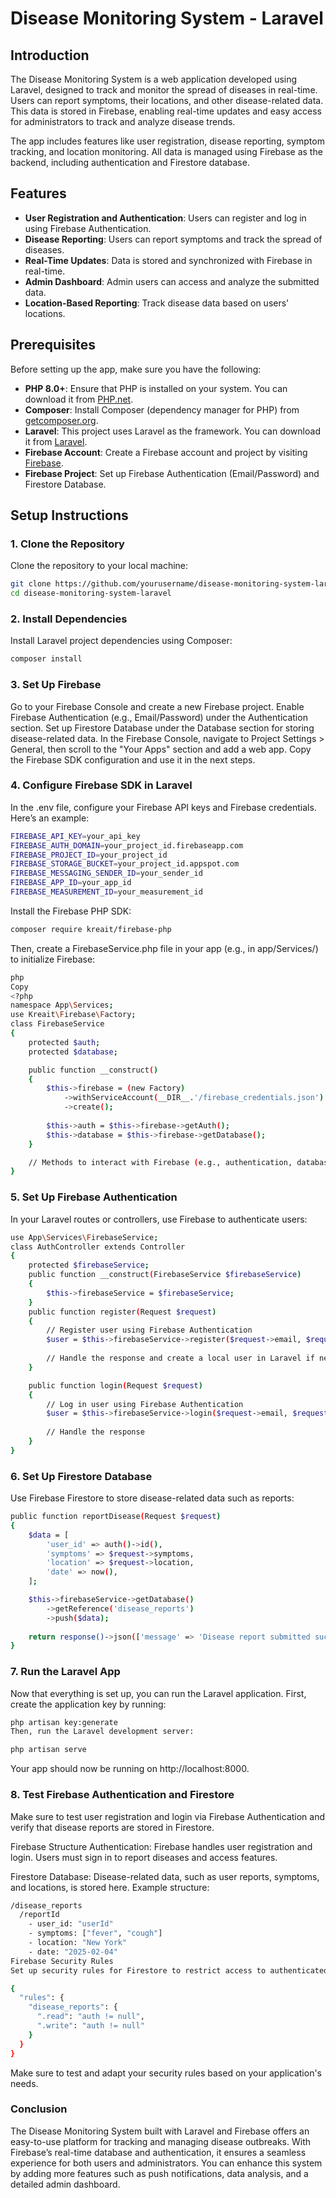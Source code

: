 # Disease Monitoring System - Laravel

## Introduction

The Disease Monitoring System is a web application developed using Laravel, designed to track and monitor the spread of diseases in real-time. Users can report symptoms, their locations, and other disease-related data. This data is stored in Firebase, enabling real-time updates and easy access for administrators to track and analyze disease trends.

The app includes features like user registration, disease reporting, symptom tracking, and location monitoring. All data is managed using Firebase as the backend, including authentication and Firestore database.

## Features

- **User Registration and Authentication**: Users can register and log in using Firebase Authentication.
- **Disease Reporting**: Users can report symptoms and track the spread of diseases.
- **Real-Time Updates**: Data is stored and synchronized with Firebase in real-time.
- **Admin Dashboard**: Admin users can access and analyze the submitted data.
- **Location-Based Reporting**: Track disease data based on users' locations.

## Prerequisites

Before setting up the app, make sure you have the following:

- **PHP 8.0+**: Ensure that PHP is installed on your system. You can download it from [PHP.net](https://www.php.net/).
- **Composer**: Install Composer (dependency manager for PHP) from [getcomposer.org](https://getcomposer.org/).
- **Laravel**: This project uses Laravel as the framework. You can download it from [Laravel](https://laravel.com/).
- **Firebase Account**: Create a Firebase account and project by visiting [Firebase](https://firebase.google.com/).
- **Firebase Project**: Set up Firebase Authentication (Email/Password) and Firestore Database.

## Setup Instructions

### 1. Clone the Repository

Clone the repository to your local machine:
  
  ```bash
  git clone https://github.com/yourusername/disease-monitoring-system-laravel.git
  cd disease-monitoring-system-laravel
  ```

### 2. Install Dependencies
Install Laravel project dependencies using Composer:

  ```bash
  composer install
  ```

### 3. Set Up Firebase
Go to your Firebase Console and create a new Firebase project.
Enable Firebase Authentication (e.g., Email/Password) under the Authentication section.
Set up Firestore Database under the Database section for storing disease-related data.
In the Firebase Console, navigate to Project Settings > General, then scroll to the "Your Apps" section and add a web app.
Copy the Firebase SDK configuration and use it in the next steps.

### 4. Configure Firebase SDK in Laravel
In the .env file, configure your Firebase API keys and Firebase credentials. Here’s an example:

  ```bash
  FIREBASE_API_KEY=your_api_key
  FIREBASE_AUTH_DOMAIN=your_project_id.firebaseapp.com
  FIREBASE_PROJECT_ID=your_project_id
  FIREBASE_STORAGE_BUCKET=your_project_id.appspot.com
  FIREBASE_MESSAGING_SENDER_ID=your_sender_id
  FIREBASE_APP_ID=your_app_id
  FIREBASE_MEASUREMENT_ID=your_measurement_id
  ```

Install the Firebase PHP SDK:

  ```bash
  composer require kreait/firebase-php
  ```

Then, create a FirebaseService.php file in your app (e.g., in app/Services/) to initialize Firebase:
```bash
php
Copy
<?php
namespace App\Services;
use Kreait\Firebase\Factory;
class FirebaseService
{
    protected $auth;
    protected $database;

    public function __construct()
    {
        $this->firebase = (new Factory)
            ->withServiceAccount(__DIR__.'/firebase_credentials.json') // Path to Firebase credentials file
            ->create();
        
        $this->auth = $this->firebase->getAuth();
        $this->database = $this->firebase->getDatabase();
    }

    // Methods to interact with Firebase (e.g., authentication, database operations) can go here.
}
```
### 5. Set Up Firebase Authentication
In your Laravel routes or controllers, use Firebase to authenticate users:

```bash
use App\Services\FirebaseService;
class AuthController extends Controller
{
    protected $firebaseService;
    public function __construct(FirebaseService $firebaseService)
    {
        $this->firebaseService = $firebaseService;
    }
    public function register(Request $request)
    {
        // Register user using Firebase Authentication
        $user = $this->firebaseService->register($request->email, $request->password);
        
        // Handle the response and create a local user in Laravel if needed
    }

    public function login(Request $request)
    {
        // Log in user using Firebase Authentication
        $user = $this->firebaseService->login($request->email, $request->password);
        
        // Handle the response
    }
}
```
### 6. Set Up Firestore Database
Use Firebase Firestore to store disease-related data such as reports:

```bash
public function reportDisease(Request $request)
{
    $data = [
        'user_id' => auth()->id(),
        'symptoms' => $request->symptoms,
        'location' => $request->location,
        'date' => now(),
    ];

    $this->firebaseService->getDatabase()
        ->getReference('disease_reports')
        ->push($data);
    
    return response()->json(['message' => 'Disease report submitted successfully']);
}
```

### 7. Run the Laravel App
Now that everything is set up, you can run the Laravel application. First, create the application key by running:
```bash
php artisan key:generate
Then, run the Laravel development server:
```
```bash
php artisan serve
```

Your app should now be running on http://localhost:8000.

### 8. Test Firebase Authentication and Firestore
Make sure to test user registration and login via Firebase Authentication and verify that disease reports are stored in Firestore.

Firebase Structure
Authentication: Firebase handles user registration and login. Users must sign in to report diseases and access features.

Firestore Database: Disease-related data, such as user reports, symptoms, and locations, is stored here. Example structure:

```bash
/disease_reports
  /reportId
    - user_id: "userId"
    - symptoms: ["fever", "cough"]
    - location: "New York"
    - date: "2025-02-04"
Firebase Security Rules
Set up security rules for Firestore to restrict access to authenticated users only. Below is an example of a security rule:

{
  "rules": {
    "disease_reports": {
      ".read": "auth != null",
      ".write": "auth != null"
    }
  }
}
```

Make sure to test and adapt your security rules based on your application's needs.

### Conclusion
The Disease Monitoring System built with Laravel and Firebase offers an easy-to-use platform for tracking and managing disease outbreaks. With Firebase’s real-time database and authentication, it ensures a seamless experience for both users and administrators. You can enhance this system by adding more features such as push notifications, data analysis, and a detailed admin dashboard.
